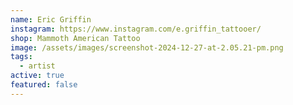 ```yaml
---
name: Eric Griffin
instagram: https://www.instagram.com/e.griffin_tattooer/
shop: Mammoth American Tattoo
image: /assets/images/screenshot-2024-12-27-at-2.05.21-pm.png
tags:
  - artist
active: true
featured: false
---
```

